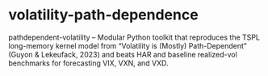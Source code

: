 # volatility-path-dependence
pathdependent-volatility – Modular Python toolkit that reproduces the TSPL long-memory kernel model from “Volatility is (Mostly) Path-Dependent” (Guyon &amp; Lekeufack, 2023) and beats HAR and baseline realized-vol benchmarks for forecasting VIX, VXN, and VXD.
